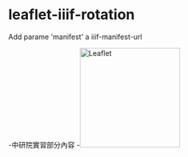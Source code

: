 # leaflet-iiif-rotation

Add parame 'manifest' a iiif-manifest-url

-中研院實習部分內容
-<img width="200" src="https://rawgit.com/Leaflet/Leaflet/master/src/images/logo.svg" alt="Leaflet" />
